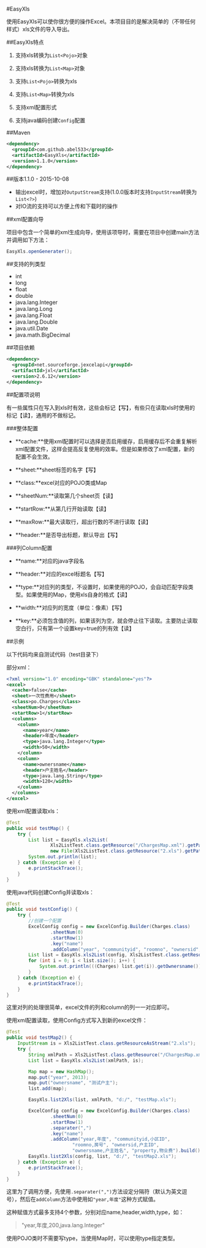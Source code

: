 #EasyXls

使用EasyXls可以使你很方便的操作Excel。本项目目的是解决简单的（不带任何样式）xls文件的导入导出。  

##EasyXls特点

1. 支持xls转换为`List<Pojo>`对象

2. 支持xls转换为`List<Map>`对象

3. 支持`List<Pojo>`转换为xls

4. 支持`List<Map>`转换为xls

5. 支持xml配置形式

6. 支持java编码创建`Config`配置

##Maven
```xml
<dependency>
  <groupId>com.github.abel533</groupId>
  <artifactId>EasyXls</artifactId>
  <version>1.1.0</version>
</dependency>
```

##版本1.1.0 - 2015-10-08

- 输出excel时，增加对`OutputStream`支持(1.0.0版本时支持`InputStream`转换为`List<?>`)
- 对IO流的支持可以方便上传和下载时的操作

##xml配置向导

项目中包含一个简单的xml生成向导，使用该项导时，需要在项目中创建main方法并调用如下方法：  

```java
EasyXls.openGenerater();
```

##支持的列类型
 - int
 - long
 - float
 - double
 - java.lang.Integer
 - java.lang.Long
 - java.lang.Float
 - java.lang.Double
 - java.util.Date
 - java.math.BigDecimal

##项目依赖  

```xml
<dependency>
  <groupId>net.sourceforge.jexcelapi</groupId>
  <artifactId>jxl</artifactId>
  <version>2.6.12</version>
</dependency>
```  

##配置项说明  

有一些属性只在写入到xls时有效，这些会标记【写】，有些只在读取xls时使用的标记【读】，通用的不做标记。

###整体配置  

- **cache:**使用xml配置时可以选择是否启用缓存，启用缓存后不会重复解析xml配置文件，这样会提高反复使用的效率。但是如果修改了xml配置，新的配置不会生效。

- **sheet:**sheet标签的名字【写】

- **class:**excel对应的POJO类或Map

- **sheetNum:**读取第几个sheet页【读】

- **startRow:**从第几行开始读取【读】

- **maxRow:**最大读取行，超出行数的不进行读取【读】   

- **header:**是否导出标题，默认导出【写】   

###列Column配置

- **name:**对应的java字段名

- **header:**对应的excel标题名【写】

- **type:**对应列的类型，不设置时，如果使用的POJO，会自动匹配字段类型。如果使用的Map，使用xls自身的格式【读】  

- **width:**对应列的宽度（单位：像素）【写】

- **key:**必须包含值的列，如果该列为空，就会停止往下读取。主要防止读取空白行，只有第一个设置key=true的列有效【读】   


##示例

以下代码均来自测试代码（test目录下）  

部分xml：  

```xml
<?xml version="1.0" encoding="GBK" standalone="yes"?>
<excel>
  <cache>false</cache>
  <sheet>一次性费用</sheet>
  <class>po.Charges</class>
  <sheetNum>0</sheetNum>
  <startRow>1</startRow>
  <columns>
    <column>
      <name>year</name>
      <header>年度</header>
      <type>java.lang.Integer</type>
      <width>50</width>
    </column>
    <column>
      <name>ownersname</name>
      <header>户主姓名</header>
      <type>java.lang.String</type>
      <width>120</width>
    </column>
  </columns>
</excel>
```

使用xml配置读取xls：  

```java
@Test
public void testMap() {
    try {
        List list = EasyXls.xls2List(
                Xls2ListTest.class.getResource("/ChargesMap.xml").getPath(),
                new File(Xls2ListTest.class.getResource("2.xls").getPath()));
        System.out.println(list);
    } catch (Exception e) {
        e.printStackTrace();
    }
}
```  

使用java代码创建Config并读取xls：  

```java
@Test
public void testConfig() {
    try {
        //创建一个配置
        ExcelConfig config = new ExcelConfig.Builder(Charges.class)
                .sheetNum(0)
                .startRow(1)
                .key("name")
                .addColumn("year", "communityid", "roomno", "ownersid", "ownersname", "property").build();
        List list = EasyXls.xls2List(config, Xls2ListTest.class.getResourceAsStream("2.xls"));
        for (int i = 0; i < list.size(); i++) {
            System.out.println(((Charges) list.get(i)).getOwnersname());
        }
    } catch (Exception e) {
        e.printStackTrace();
    }
}
```

这里对列的处理很简单，excel文件的列和column的列一一对应即可。  

使用xml配置读取，使用Config方式写入到新的excel文件：  

```java
@Test
public void testMap2() {
    InputStream is = Xls2ListTest.class.getResourceAsStream("2.xls");
    try {
        String xmlPath = Xls2ListTest.class.getResource("/ChargesMap.xml").getPath();
        List list = EasyXls.xls2List(xmlPath, is);

        Map map = new HashMap();
        map.put("year", 2013);
        map.put("ownersname", "测试户主");
        list.add(map);

        EasyXls.list2Xls(list, xmlPath, "d:/", "testMap.xls");

        ExcelConfig config = new ExcelConfig.Builder(Charges.class)
                .sheetNum(0)
                .startRow(1)
                .separater(",")
                .key("name")
                .addColumn("year,年度", "communityid,小区ID",
                        "roomno,房号", "ownersid,户主ID",
                        "ownersname,户主姓名", "property,物业费").build();
        EasyXls.list2Xls(config, list, "d:/", "testMap2.xls");
    } catch (Exception e) {
        e.printStackTrace();
    }
}
```  

这里为了调用方便，先使用`.separater(",")`方法设定分隔符（默认为英文逗号），然后在`addColumn`方法中使用如`"year,年度"`这种方式赋值。  

这种赋值方式最多支持4个参数，分别对应name,header,width,type，如：  

>"year,年度,200,java.lang.Integer"  

使用POJO类时不需要写type，当使用Map时，可以使用type指定类型。  